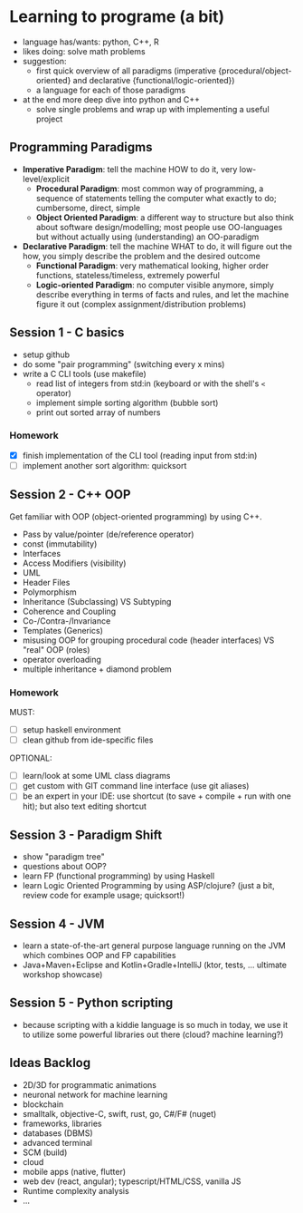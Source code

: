 # Learning to programe (a bit)

* language has/wants: python, C++, R
* likes doing: solve math problems
* suggestion:
  * first quick overview of all paradigms (imperative {procedural/object-oriented} and declarative {functional/logic-oriented})
  * a language for each of those paradigms
* at the end more deep dive into python and C++
  * solve single problems and wrap up with implementing a useful project

## Programming Paradigms

* **Imperative Paradigm**: tell the machine HOW to do it, very low-level/explicit
  * **Procedural Paradigm**: most common way of programming, a sequence of statements telling the computer what exactly to do; cumbersome, direct, simple
  * **Object Oriented Paradigm**: a different way to structure but also think about software design/modelling; most people use OO-languages but without actually using (understanding) an OO-paradigm
* **Declarative Paradigm**: tell the machine WHAT to do, it will figure out the how, you simply describe the problem and the desired outcome
  * **Functional Paradigm**: very mathematical looking, higher order functions, stateless/timeless, extremely powerful
  * **Logic-oriented Paradigm**: no computer visible anymore, simply describe everything in terms of facts and rules, and let the machine figure it out (complex assignment/distribution problems)

## Session 1 - C basics

* setup github
* do some "pair programming" (switching every x mins)
* write a C CLI tools (use makefile)
  * read list of integers from std:in (keyboard or with the shell's `<` operator)
  * implement simple sorting algorithm (bubble sort)
  * print out sorted array of numbers

### Homework

* [x] finish implementation of the CLI tool (reading input from std:in)
* [ ] implement another sort algorithm: quicksort

## Session 2 - C++ OOP

Get familiar with OOP (object-oriented programming) by using C++.

* Pass by value/pointer (de/reference operator)
* const (immutability)
* Interfaces
* Access Modifiers (visibility)
* UML
* Header Files
* Polymorphism
* Inheritance (Subclassing) VS Subtyping
* Coherence and Coupling
* Co-/Contra-/Invariance
* Templates (Generics)
* misusing OOP for grouping procedural code (header interfaces) VS "real" OOP (roles)
* operator overloading
* multiple inheritance + diamond problem

### Homework

MUST:

* [ ] setup haskell environment
* [ ] clean github from ide-specific files

OPTIONAL:

* [ ] learn/look at some UML class diagrams
* [ ] get custom with GIT command line interface (use git aliases)
* [ ] be an expert in your IDE: use shortcut (to save + compile + run with one hit); but also text editing shortcut

## Session 3 - Paradigm Shift

* show "paradigm tree"
* questions about OOP?
* learn FP (functional programming) by using Haskell
* learn Logic Oriented Programming by using ASP/clojure? (just a bit, review code for example usage; quicksort!)

## Session 4 - JVM

* learn a state-of-the-art general purpose language running on the JVM which combines OOP and FP capabilities
* Java+Maven+Eclipse and Kotlin+Gradle+IntelliJ (ktor, tests, ... ultimate workshop showcase)

## Session 5 - Python scripting

* because scripting with a kiddie language is so much in today, we use it to utilize some powerful libraries out there (cloud? machine learning?)

## Ideas Backlog

* 2D/3D for programmatic animations
* neuronal network for machine learning
* blockchain
* smalltalk, objective-C, swift, rust, go, C#/F# (nuget)
* frameworks, libraries
* databases (DBMS)
* advanced terminal
* SCM (build)
* cloud
* mobile apps (native, flutter)
* web dev (react, angular); typescript/HTML/CSS, vanilla JS
* Runtime complexity analysis
* ...

